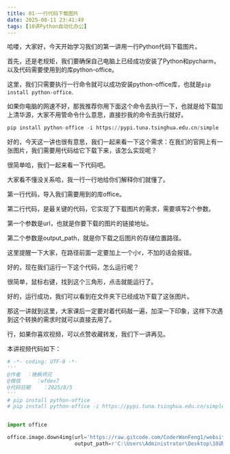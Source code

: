 ```yaml
---
title: 01-一行代码下载图片
date: 2025-08-11 23:41:49
tags: [10讲Python自动化办公]
---
```

哈喽，大家好，今天开始学习我们的第一讲用一行Python代码下载图片。

首先，还是老规矩，我们要确保自己电脑上已经成功安装了Python和pycharm，以及代码需要使用到的库python-office。

这里，我们只需要执行一行命令就可以成功安装python-office库，也就是`pip install python-office`.

如果你电脑的网速不好，那我推荐你用下面这个命令去执行一下，也就是给下载加上清华源，大家不用管命令什么意思，直接抄我的命令去执行就好。

```python
pip install python-office -i https://pypi.tuna.tsinghua.edu.cn/simple
```
好的，今天这一讲也很有意思，我们一起来看一下这个需求：在我们的官网上有一张图片，我们需要用代码给它下载下来，该怎么实现呢？

很简单哈，我们一起来看一下代码吧。

大家看不懂没关系哈，我一行一行地给你们解释你们就懂了。

第一行代码，导入我们需要用到的库office。

第二行代码，是最关键的代码，它实现了下载图片的需求，需要填写2个参数。

第一个参数是url，也就是你要下载的图片的链接地址。

第二个参数是output_path，就是你下载之后图片的存储位置路径。


这里提醒一下大家，在路径前面一定要加上一个小r，不加的话会报错。

好的，现在我们运行一下这个代码，怎么运行呢？

很简单，鼠标右键，找到这个三角形，点击就能运行了。

好的，运行成功，我们可以看到在文件夹下已经成功下载了这张图片。

那这一讲就到这里，大家课后一定要对着代码敲一遍，加深一下印象，这样下次遇到这个转换的需求时就可以直接去用了。

行，如果你喜欢视频，可以点赞收藏转发，我们下一讲再见。

本讲视频代码如下：

```python
# -*- coding: UTF-8 -*-
'''
@作者  ：晚枫师兄
@微信     ：wfdev7
@代码日期    ：2025/8/5
'''
# pip install python-office
# pip install python-office -i https://pypi.tuna.tsinghua.edu.cn/simple


import office

office.image.down4img(url='https://raw.gitcode.com/CoderWanFeng1/website/raw/main/icon3.jpg',
                      output_path=r'C:\Users\Administrator\Desktop\10讲python自动化办公\01-一行代码下载图片')
```






